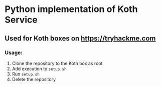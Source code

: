 # Python implementation of Koth Service
## Used for Koth boxes on https://tryhackme.com

<h3>Usage:</h3>
<ol>
  <li>Clone the repository to the Koth box as root</li>
  <li>Add execution to <code>setup.sh</code></li>
  <li>Run <code>setup.sh</code></li>
  <li>Delete the repository</li>
</ol>
